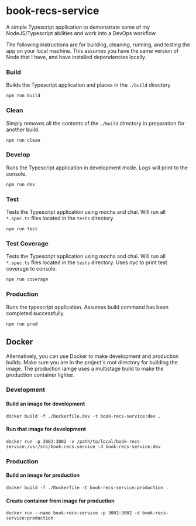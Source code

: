 # book-recs-service
A simple Typescript application to demonstrate some of my NodeJS/Typescript abilities and work into a DevOps workflow.

The following instructions are for building, cleaning, running, and testing the app on your local machine. This assumes you have the same version of Node that I have, and have installed dependencies locally.
### Build

Builds the Typescript application and places in the `./build` directory

`npm run build`

### Clean

Simply removes all the contents of the `./build` directory in preparation for another build.

`npm run clean`

### Develop

Runs the Typescript application in development mode. Logs will print to the console.

`npm run dev`

### Test

Tests the Typescript application using mocha and chai. Will run all `*.spec.ts` files located in the `tests` directory.

`npm run test`

### Test Coverage

Tests the Typescript application using mocha and chai. Will run all `*.spec.ts` files located in the `tests` directory. Uses nyc to print test coverage to console.

`npm run coverage`

### Production

Runs the typescript application. Assumes build command has been completed successfully.

`npm run prod`

## Docker

Alternatively, you can use Docker to make development and production builds. Make sure you are in the project's root directory for building the image. The production iamge uses a multistage build to make the production container lighter.

### Development

#### Build an image for development

`docker build -f ./Dockerfile.dev -t book-recs-service:dev .`

#### Run that image for development

`docker run -p 3002:3002 -v /path/to/local/book-recs-service:/usr/src/book-recs-service -d book-recs-service:dev`

### Production

#### Build an image for production

`docker build -f ./Dockerfile -t book-recs-service:production .`

#### Create container from image for production

`docker run --name book-recs-service -p 3002:3002 -d book-recs-service:production`